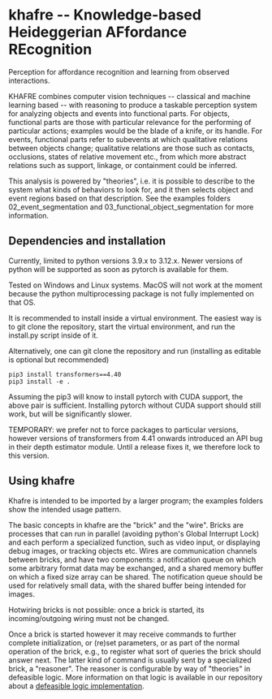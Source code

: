 # khafre -- Knowledge-based Heideggerian AFfordance REcognition

Perception for affordance recognition and learning from observed interactions.

KHAFRE combines computer vision techniques -- classical and machine learning based -- with reasoning to produce a taskable perception system for analyzing objects and events into functional parts. For objects, functional parts are those with particular relevance for the performing of particular actions; examples would be the blade of a knife, or its handle. For events, functional parts refer to subevents at which qualitative relations between objects change; qualitative relations are those such as contacts, occlusions, states of relative movement etc., from which more abstract relations such as support, linkage, or containment could be inferred. 

This analysis is powered by "theories", i.e. it is possible to describe to the system what kinds of behaviors to look for, and it then selects object and event regions based on that description. See the examples folders 02_event_segmentation and 03_functional_object_segmentation for more information.

## Dependencies and installation

Currently, limited to python versions 3.9.x to 3.12.x. Newer versions of python will be supported as soon as pytorch is available for them.

Tested on Windows and Linux systems. MacOS will not work at the moment because the python multiprocessing package is not fully implemented on that OS.

It is recommended to install inside a virtual environment. The easiest way is to git clone the repository, start the virtual environment, and run the install.py script inside of it.

Alternatively, one can git clone the repository and run (installing as editable is optional but recommended)

```
pip3 install transformers==4.40
pip3 install -e .
```

Assuming the pip3 will know to install pytorch with CUDA support, the above pair is sufficient. Installing pytorch without CUDA support should still work, but will be significantly slower. 

TEMPORARY: we prefer not to force packages to particular versions, however versions of transformers from 4.41 onwards introduced an API bug in their depth estimator module. Until a release fixes it, we therefore lock to this version. 

## Using khafre

Khafre is intended to be imported by a larger program; the examples folders show the intended usage pattern. 

The basic concepts in khafre are the "brick" and the "wire". Bricks are processes that can run in parallel (avoiding python's Global Interrupt Lock) and each perform a specialized function, such as video input, or displaying debug images, or tracking objects etc. Wires are communication channels between bricks, and have two components: a notification queue on which some arbitrary format data may be exchanged, and a shared memory buffer on which a fixed size array can be shared. The notification queue should be used for relatively small data, with the shared buffer being intended for images.

Hotwiring bricks is not possible: once a brick is started, its incoming/outgoing wiring must not be changed.

Once a brick is started however it may receive commands to further complete initialization, or (re)set parameters, or as part of the normal operation of the brick, e.g., to register what sort of queries the brick should answer next. The latter kind of command is usually sent by a specialized brick, a "reasoner". The reasoner is configurable by way of "theories" in defeasible logic. More information on that logic is available in our repository about a [defeasible logic implementation](https://github.com/mpomarlan/silkie).
